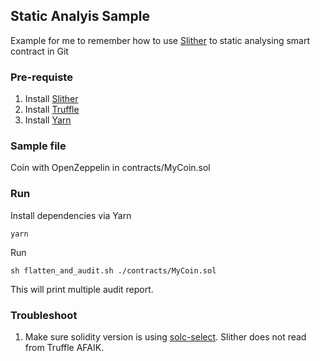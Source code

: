 ## Static Analyis Sample

Example for me to remember how to use [Slither](https://github.com/crytic/slither) to static analysing smart contract in Git

### Pre-requiste

1. Install [Slither](https://github.com/crytic/slither)
2. Install [Truffle](https://www.trufflesuite.com/)
3. Install [Yarn](https://yarnpkg.com/)

### Sample file

Coin with OpenZeppelin in contracts/MyCoin.sol

### Run

Install dependencies via Yarn

```
yarn
```

Run

```
sh flatten_and_audit.sh ./contracts/MyCoin.sol
```

This will print multiple audit report.

### Troubleshoot

1. Make sure solidity version is using [solc-select](https://github.com/crytic/solc-select). Slither does not read from Truffle AFAIK.